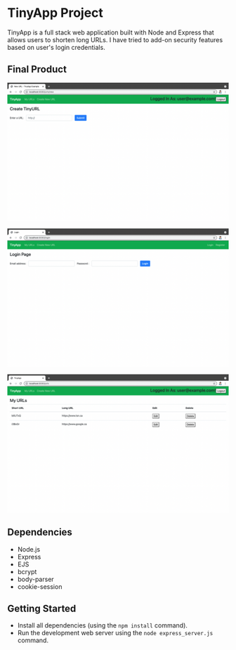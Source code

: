 # TinyApp Project

TinyApp is a full stack web application built with Node and Express that allows users to shorten long URLs. I have tried to add-on security features based on user's login credentials.

## Final Product

!["Screenshot of Creating new URL"](https://github.com/AvantikaTheLearner/tinyapp/blob/master/docs/createNewUrl-page.png?raw=true)

!["Screenshot of Login Page"](https://github.com/AvantikaTheLearner/tinyapp/blob/master/docs/login-page.png?raw=true)

!["Screenshot of URL's Page for a specific user"](https://github.com/AvantikaTheLearner/tinyapp/blob/master/docs/urls-page.png?raw=true)

## Dependencies

- Node.js
- Express
- EJS
- bcrypt
- body-parser
- cookie-session

## Getting Started

- Install all dependencies (using the `npm install` command).
- Run the development web server using the `node express_server.js` command.